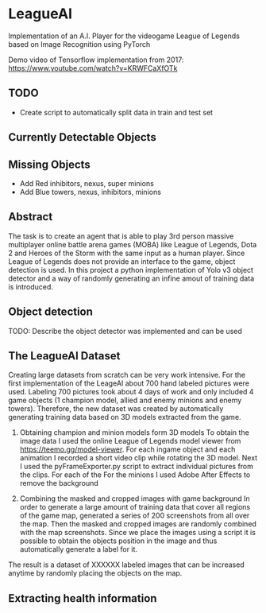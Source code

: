 # LeagueAI
Implementation of an A.I. Player for the videogame League of Legends based on Image Recognition using PyTorch

Demo video of Tensorflow implementation from 2017: https://www.youtube.com/watch?v=KRWFCaXfOTk

## TODO
- Create script to automatically split data in train and test set

## Currently Detectable Objects

## Missing Objects
- Add Red inhibitors, nexus, super minions
- Add Blue towers, nexus, inhibitors, minions

## Abstract
The task is to create an agent that is able to play 3rd person massive multiplayer online battle arena games (MOBA) like League of Legends, Dota 2 and Heroes of the Storm with the same input as a human player.
Since League of Legends does not provide an interface to the game, object detection is used.
In this project a python implementation of Yolo v3 object detector and a way of randomly generating an infine amout of training data is introduced.

## Object detection
TODO: Describe the object detector was implemented and can be used

## The LeagueAI Dataset
Creating large datasets from scratch can be very work intensive. For the first implementation of the LeageAI about 700 hand labeled pictures were used. Labeling 700 pictures took about 4 days of work and only included 4 game objects (1 champion model, allied and enemy minions and enemy towers). Therefore, the new dataset was created by automatically generating training data based on 3D models extracted from the game.

1. Obtaining champion and minion models form 3D models
To obtain the image data I used the online League of Legends model viewer from https://teemo.gg/model-viewer. For each ingame object and each animation I recorded a short video clip while rotating the 3D model.
Next I used the pyFrameExporter.py script to extract individual pictures from the clips.
For each of the 
For the minions I used Adobe After Effects to remove the background

2. Combining the masked and cropped images with game background 
In order to generate a large amount of training data that cover all regions of the game map, generated a series of 200 screenshots from all over the map.
Then the masked and cropped images are randomly combined with the map screenshots.
Since we place the images using a script it is possible to obtain the objects position in the image and thus automatically generate a label for it.

The result is a dataset of XXXXXX labeled images that can be increased anytime by randomly placing the objects on the map.

## Extracting health information
